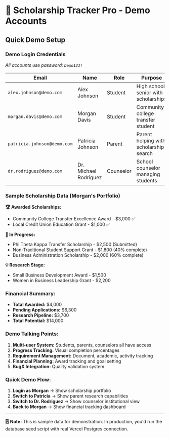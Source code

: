 # 🚀 Scholarship Tracker Pro - Demo Accounts

## Quick Demo Setup

### **Demo Login Credentials**
*All accounts use password: `Demo123!`*

| Email | Name | Role | Purpose |
|-------|------|------|---------|
| `alex.johnson@demo.com` | Alex Johnson | Student | High school senior with scholarships |
| `morgan.davis@demo.com` | Morgan Davis | Student | Community college transfer student |
| `patricia.johnson@demo.com` | Patricia Johnson | Parent | Parent helping with scholarship search |
| `dr.rodriguez@demo.com` | Dr. Michael Rodriguez | Counselor | School counselor managing students |

### **Sample Scholarship Data (Morgan's Portfolio)**

**🏆 Awarded Scholarships:**
- Community College Transfer Excellence Award - $3,000 ✅
- Local Credit Union Education Grant - $1,000 ✅

**📝 In Progress:**
- Phi Theta Kappa Transfer Scholarship - $2,500 (Submitted)
- Non-Traditional Student Support Grant - $1,800 (40% complete)
- Business Administration Scholarship - $2,000 (60% complete)

**💡 Research Stage:**
- Small Business Development Award - $1,500
- Women in Business Leadership Grant - $2,200

### **Financial Summary:**
- **Total Awarded:** $4,000
- **Pending Applications:** $6,300
- **Research Pipeline:** $3,700
- **Total Potential:** $14,000

### **Demo Talking Points:**
1. **Multi-user System:** Students, parents, counselors all have access
2. **Progress Tracking:** Visual completion percentages
3. **Requirement Management:** Document, academic, activity tracking
4. **Financial Planning:** Award tracking and goal setting
5. **BugX Integration:** Quality validation system

### **Quick Demo Flow:**
1. **Login as Morgan** → Show scholarship portfolio
2. **Switch to Patricia** → Show parent research capabilities  
3. **Switch to Dr. Rodriguez** → Show counselor institutional view
4. **Back to Morgan** → Show financial tracking dashboard

---

**🗒️ Note:** This is sample data for demonstration. In production, you'd run the database seed script with real Vercel Postgres connection.